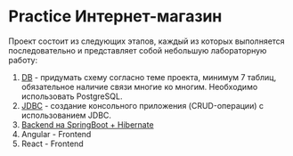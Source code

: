 # Practice Интернет-магазин

Проект состоит из следующих этапов, каждый из которых выполняется последовательно и представляет собой небольшую лабораторную работу:

1. [DB](https://github.com/Fursanov/Practice/tree/DB) - придумать схему согласно теме проекта, минимум 7 таблиц, обязательное наличие связи многие ко многим. Необходимо использовать PostgreSQL.
2. [JDBC](https://github.com/Fursanov/Practice/tree/JDBC) - создание консольного приложения (CRUD-операции) с использованием JDBC.
3. [Backend на SpringBoot + Hibernate](https://github.com/Fursanov/Practice/tree/Backend) 
4. Angular - Frontend
5. React - Frontend
